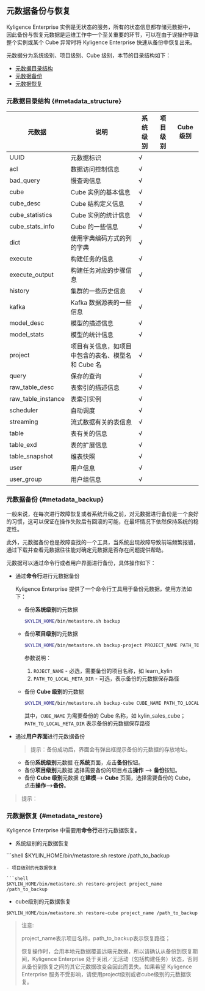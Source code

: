 ##  元数据备份与恢复

Kyligence Enterprise 实例是无状态的服务，所有的状态信息都存储元数据中，因此备份与恢复元数据是运维工作中一个至关重要的环节，可以在由于误操作导致整个实例或某个 Cube 异常时将 Kyligence Enterprise 快速从备份中恢复出来。

元数据分为系统级别、项目级别、Cube 级别，本节的目录结构如下：

- [元数据目录结构](#metadata_structure)
- [元数据备份](#metadata_backup)
- [元数据恢复](#metadata_restore)


### 元数据目录结构		{#metadata_structure}

| 元数据             | 说明                                               | 系统级别 | 项目级别 | Cube 级别 |
| ------------------ | -------------------------------------------------- | -------- | -------- | --------- |
| UUID               | 元数据标识                                         | √        |          |           |
| acl                | 数据访问控制信息                                   | √        |          |           |
| bad_query          | 慢查询信息                                         | √        |          |           |
| cube               | Cube 实例的基本信息                                | √        |          |           |
| cube_desc          | Cube 结构定义信息                                  | √        |          |           |
| cube_statistics    | Cube 实例的统计信息                                | √        |          |           |
| cube_stats_info    | Cube 的一些信息                                    | √        |          |           |
| dict               | 使用字典编码方式的列的字典                         | √        |          |           |
| execute            | 构建任务的信息                                     | √        |          |           |
| execute_output     | 构建任务对应的步骤信息                             | √        |          |           |
| history            | 集群的一些历史信息                                 | √        |          |           |
| kafka              | Kafka 数据源表的一些信息                           | √        |          |           |
| model_desc         | 模型的描述信息                                     | √        |          |           |
| model_stats        | 模型的统计信息                                     | √        |          |           |
| project            | 项目有关信息，如项目中包含的表名、模型名和 Cube 名 | √        |          |           |
| query              | 保存的查询                                         | √        |          |           |
| raw_table_desc     | 表索引的描述信息                                   | √        |          |           |
| raw_table_instance | 表索引实例                                         | √        |          |           |
| scheduler          | 自动调度                                           | √        |          |           |
| streaming          | 流式数据有关的表信息                               | √        |          |           |
| table              | 表有关的信息                                       | √        |          |           |
| table_exd          | 表的扩展信息                                       | √        |          |           |
| table_snapshot     | 维表快照                                           | √        |          |           |
| user               | 用户信息                                           | √        |          |           |
| user_group         | 用户组信息                                         | √        |          |           |




### 元数据备份	{#metadata_backup}

一般来说，在每次进行故障恢复或者系统升级之前，对元数据进行备份是一个良好的习惯，这可以保证在操作失败后有回滚的可能，在最坏情况下依然保持系统的稳定性。

此外，元数据备份也是故障查找的一个工具，当系统出现故障导致前端频繁报错，通过下载并查看元数据往往能对确定元数据是否存在问题提供帮助。

元数据可以通过命令行或者用户界面进行备份，具体操作如下：

- 通过**命令行**进行元数据备份

  Kyligence Enterprise 提供了一个命令行工具用于备份元数据，使用方法如下：

  * 备份**系统级别**的元数据

    ```sh
    $KYLIN_HOME/bin/metastore.sh backup
    ```

  * 备份**项目级别**的元数据

    ```sh
    $KYLIN_HOME/bin/metastore.sh backup-project PROJECT_NAME PATH_TO_LOCAL_META_DIR
    ```
    参数说明：

    1. `ROJECT_NAME` - 必选，需要备份的项目名称，如 learn_kylin
    2. `PATH_TO_LOCAL_META_DIR` - 可选，表示备份的元数据保存路径

  * 备份 **Cube 级别**的元数据

    ```sh
    $KYLIN_HOME/bin/metastore.sh backup-cube CUBE_NAME PATH_TO_LOCAL_META_DIR
    ```
    其中，`CUBE_NAME` 为需要备份的 Cube 名称，如 kylin_sales_cube；`PATH_TO_LOCAL_META_DIR` 表示备份的元数据保存路径

- 通过**用户界面**进行元数据备份
  > 提示：备份成功后，界面会有弹出框提示备份的元数据的存放地址。

  * 备份**系统级别**元数据
    在**系统**页面，点击**备份**按钮。
  * 备份**项目级别**元数据
    选择需要备份的项目点击**操作** --> **备份**按钮。
  * 备份 **Cube 级别**元数据
	在**建模**--> **Cube** 页面，选择需要备份的 Cube，点击**操作**-->**备份**。


> 提示：
>
>
>

### 元数据恢复    {#metadata_restore}

Kyligence Enterprise 中需要用**命令行**进行元数据恢复。

- 系统级别的元数据恢复

​```shell
$KYLIN_HOME/bin/metastore.sh restore /path_to_backup
```
- 项目级别的元数据恢复

​```shell
$KYLIN_HOME/bin/metastore.sh restore-project project_name /path_to_backup
```

- cube级别的元数据恢复

```shell
$KYLIN_HOME/bin/metastore.sh restore-cube project_name /path_to_backup
```

> 注意: 
>
> project_name表示项目名称，path_to_backup表示恢复路径；
>
> 恢复操作时，会用本地元数据覆盖远端元数据，所以请确认从备份到恢复期间，Kyligence Enterprise 处于关闭／无活动（包括构建任务）状态，否则从备份到恢复之间的其它元数据改变会因此而丢失。如果希望 Kyligence Enterprise 服务不受影响，请使用project级别或者cube级别的元数据恢复。
